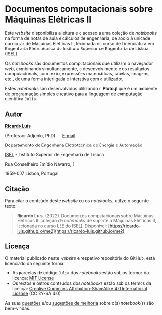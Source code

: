 # Documentos computacionais sobre Máquinas Elétricas II


Este *website* disponibiliza a leitura e o acesso a uma coleção de *notebooks* na forma de notas de aula e cálculos de engenharia, de apoio à unidade curricular de Máquinas Elétricas II, lecionada no curso de Licenciatura em Engenharia Eletrotécnica do Instituto Superior de Engenharia de Lisboa (ISEL).

Os *notebooks* são documentos computacionais que utilizam o navegador *web*, combinando simultaneamente, o desenvolvimento e os resultados computacionais, com texto, expressões matemáticas, tabelas, imagens, etc., de uma forma interligada e interativa com o utilizador.

Estes *notebooks* são desenvolvidos utilizando o **Pluto.jl** que é um ambiente de programação simples e reativo para a linguagem de computação científica `Julia`.


## Autor


[**Ricardo Luís**](https://www.isel.pt/docentes/ricardo-jorge-ferreira-luis)

(Professor Adjunto, PhD)&nbsp;&nbsp;&nbsp;&nbsp;&nbsp;&nbsp;[E-mail](mailto:ricardo.luis@isel.pt)

Departamento de Engenharia Eletrotécnica de Energia e Automação

[ISEL](https://www.isel.pt/) - Instituto Superior de Engenharia de Lisboa

Rua Conselheiro Emídio Navarro, 1

1959-007 Lisboa, Portugal




## Citação

Para citar o conteúdo deste *website* ou os *notebooks*, utilize o seguinte texto:


> **Ricardo Luís**. (2022). Documentos computacionais sobre Máquinas Elétricas II [coleção de *notebooks* de suporte a Máquinas Elétricas II, lecionada no curso LEE do ISEL]. Disponível: [https://ricardo-luis.github.io/me2](https://ricardo-luis.github.io/me2)



## Licença

O material publicado neste *website* e respetivo repositório do GitHub, está licenciado da seguinte forma:

- As parcelas de código `Julia` dos *notebooks* estão sob os termos da licença: [MIT License](https://tldrlegal.com/license/mit-license)
- Os textos e outros conteúdos dos *notebooks* estão sob os termos da licença: [Creative Commons Attribution-ShareAlike 4.0 International License](https://creativecommons.org/licenses/by-sa/4.0/deed.pt) (CC BY-SA 4.0).


As suas [questões](https://github.com/Ricardo-Luis/me2/issues) e/ou [sugestões de melhoria](https://github.com/Ricardo-Luis/me2/pulls) sobre o(s) *notebook*(*s*) são bem-vindas.

